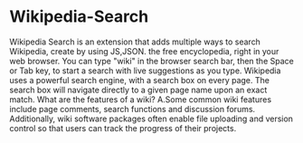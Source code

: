 # Wikipedia-Search
Wikipedia Search is an extension that adds multiple ways to search Wikipedia, create by using JS,JSON.
the free encyclopedia, right in your web browser. 
You can type "wiki" in the browser search bar, then the Space or Tab key, to start a search with live suggestions as you type.
Wikipedia uses a powerful search engine, with a search box on every page. 
The search box will navigate directly to a given page name upon an exact match.
What are the features of a wiki? 
A.Some common wiki features include page comments, search functions and discussion forums. Additionally, wiki software packages often enable file uploading and version control so that users can track the progress of their projects.
